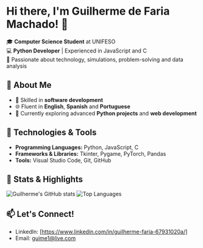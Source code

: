 # Hi there, I'm Guilherme de Faria Machado! 👋

🎓 **Computer Science Student** at UNIFESO  
💻 **Python Developer** | Experienced in JavaScript and C  
🚀 Passionate about technology, simulations, problem-solving and data analysis

## 🌟 About Me
- 🔧 Skilled in **software development**
- 🌐 Fluent in **English**, **Spanish**  and **Portuguese**
- 🌱 Currently exploring advanced **Python projects** and **web development**  

## 🔨 Technologies & Tools
- **Programming Languages:** Python, JavaScript, C  
- **Frameworks & Libraries:** Tkinter, Pygame, PyTorch, Pandas 
- **Tools:** Visual Studio Code, Git, GitHub  

## 🌟 Stats & Highlights
![Guilherme's GitHub stats](https://github-readme-stats.vercel.app/api?username=GuilhermeMachado&show_icons=true&theme=radical)
![Top Languages](https://github-readme-stats.vercel.app/api/top-langs/?username=GuilhermeMachado&layout=compact&theme=radical)

## 📫 Let's Connect!
- LinkedIn: [https://www.linkedin.com/in/guilherme-faria-67931020a/]
- Email: guime1@live.com  

